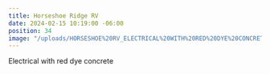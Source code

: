 ```yaml
---
title: Horseshoe Ridge RV
date: 2024-02-15 10:19:00 -06:00
position: 34
image: "/uploads/HORSESHOE%20RV_ELECTRICAL%20WITH%20RED%20DYE%20CONCRETE.jpg"
---
```


Electrical with red dye concrete